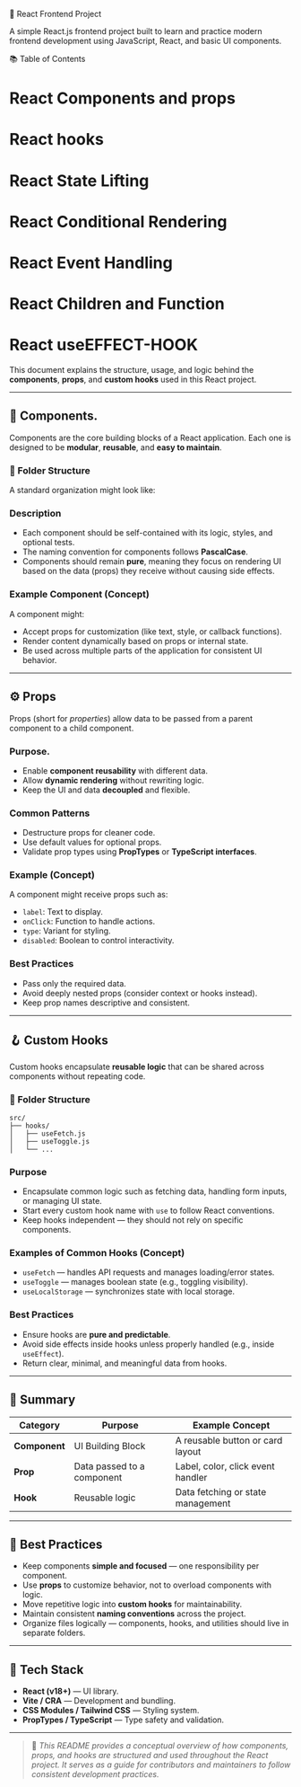 🚀 React Frontend Project

A simple React.js frontend project built to learn and practice modern frontend development using JavaScript, React, and basic UI components.

📚 Table of Contents
# React Components and props
# React hooks
# React State Lifting
# React Conditional Rendering
# React Event Handling
# React Children and Function
# React useEFFECT-HOOK

This document explains the structure, usage, and logic behind the **components**, **props**, and **custom hooks** used in this React project.

---

## 🧩 Components.

Components are the core building blocks of a React application. Each one is designed to be **modular**, **reusable**, and **easy to maintain**.

### 📁 Folder Structure

A standard organization might look like:


### Description

* Each component should be self-contained with its logic, styles, and optional tests.
* The naming convention for components follows **PascalCase**.
* Components should remain **pure**, meaning they focus on rendering UI based on the data (props) they receive without causing side effects.

### Example Component (Concept)

A component might:

* Accept props for customization (like text, style, or callback functions).
* Render content dynamically based on props or internal state.
* Be used across multiple parts of the application for consistent UI behavior.

---

## ⚙️ Props

Props (short for *properties*) allow data to be passed from a parent component to a child component.

### Purpose.

* Enable **component reusability** with different data.
* Allow **dynamic rendering** without rewriting logic.
* Keep the UI and data **decoupled** and flexible.

### Common Patterns

* Destructure props for cleaner code.
* Use default values for optional props.
* Validate prop types using **PropTypes** or **TypeScript interfaces**.

### Example (Concept)

A component might receive props such as:

* `label`: Text to display.
* `onClick`: Function to handle actions.
* `type`: Variant for styling.
* `disabled`: Boolean to control interactivity.

### Best Practices

* Pass only the required data.
* Avoid deeply nested props (consider context or hooks instead).
* Keep prop names descriptive and consistent.

---

## 🪝 Custom Hooks

Custom hooks encapsulate **reusable logic** that can be shared across components without repeating code.

### 📁 Folder Structure

```
src/
├── hooks/
│   ├── useFetch.js
│   ├── useToggle.js
│   └── ...
```

### Purpose

* Encapsulate common logic such as fetching data, handling form inputs, or managing UI state.
* Start every custom hook name with `use` to follow React conventions.
* Keep hooks independent — they should not rely on specific components.

### Examples of Common Hooks (Concept)

* `useFetch` — handles API requests and manages loading/error states.
* `useToggle` — manages boolean state (e.g., toggling visibility).
* `useLocalStorage` — synchronizes state with local storage.

### Best Practices

* Ensure hooks are **pure and predictable**.
* Avoid side effects inside hooks unless properly handled (e.g., inside `useEffect`).
* Return clear, minimal, and meaningful data from hooks.

---

## 🧠 Summary

| Category      | Purpose                    | Example Concept                   |
| ------------- | -------------------------- | --------------------------------- |
| **Component** | UI Building Block          | A reusable button or card layout  |
| **Prop**      | Data passed to a component | Label, color, click event handler |
| **Hook**      | Reusable logic             | Data fetching or state management |

---

## 🧾 Best Practices

* Keep components **simple and focused** — one responsibility per component.
* Use **props** to customize behavior, not to overload components with logic.
* Move repetitive logic into **custom hooks** for maintainability.
* Maintain consistent **naming conventions** across the project.
* Organize files logically — components, hooks, and utilities should live in separate folders.

---

## 🔧 Tech Stack

* **React (v18+)** — UI library.
* **Vite / CRA** — Development and bundling.
* **CSS Modules / Tailwind CSS** — Styling system.
* **PropTypes / TypeScript** — Type safety and validation.

---

> 📘 *This README provides a conceptual overview of how components, props, and hooks are structured and used throughout the React project. It serves as a guide for contributors and maintainers to follow consistent development practices.*

